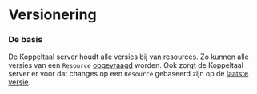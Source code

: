 # Versionering

### De basis

De Koppeltaal server houdt alle versies bij van resources. Zo kunnen alle versies van een `Resource` [opgevraagd](crud-operaties/resource-ophalen.md#specifieke-versie-van-een-resource-ophalen) worden. Ook zorgt de Koppeltaal server er voor dat changes op een `Resource` gebaseerd zijn op de [laatste versie](crud-operaties/resource-updaten.md#concurrency).

### 

